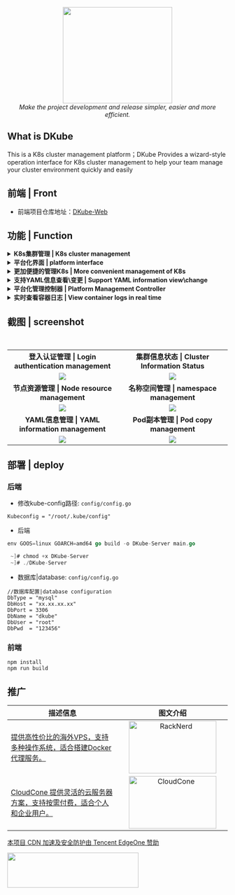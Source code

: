 <div style="text-align: center"></div>
  <p align="center">
  <img src="https://user-images.githubusercontent.com/42825450/201523059-ed28e427-e1b6-443a-8326-100460e6dec9.jpg" width="250px" height="220px">
      <br>
      <i>Make the project development and release simpler, easier and more efficient.</i>
  </p>
</div>



## What is DKube
This is a K8s cluster management platform；DKube Provides a wizard-style operation interface for K8s cluster management to help your team manage your cluster environment quickly and easily

## 前端 | Front
- 前端项目仓库地址：[DKube-Web](https://github.com/dqzboy/DKube-Web)

## 功能 | Function

<details>
  <summary><b> K8s集群管理 | K8s cluster management</b></summary>
</details>

<details>
  <summary><b> 平台化界面 | platform interface</b></summary>
</details>

<details>
  <summary><b> 更加便捷的管理K8s | More convenient management of K8s</b></summary>
</details>

<details>
  <summary><b> 支持YAML信息查看\变更 | Support YAML information view\change</b></summary>
</details>

<details>
  <summary><b> 平台化管理控制器 | Platform Management Controller</b></summary>
</details>

<details>
  <summary><b> 实时查看容器日志 | View container logs in real time</b></summary>
</details>

## 截图 | screenshot
<br/>
<table>
    <tr>
      <td width="50%" align="center"><b>登入认证管理 | Login authentication management</b></td>
      <td width="50%" align="center"><b>集群信息状态 | Cluster Information Status</b></td>
    </tr>
    <tr>
        <td width="50%" align="center"><img src="https://user-images.githubusercontent.com/42825450/193593148-4d258b30-b972-4583-b359-32978a8a8637.jpg?raw=true"></td>
        <td width="50%" align="center"><img src="https://user-images.githubusercontent.com/42825450/193593170-3373dabd-8d5d-4a01-a59f-49851f11f433.jpg?raw=true"></td>
    </tr>
    <tr>
      <td width="50%" align="center"><b>节点资源管理 | Node resource management</b></td>
      <td width="50%" align="center"><b>名称空间管理 | namespace management</b></td>
    </tr>
        <td width="50%" align="center"><img src="https://user-images.githubusercontent.com/42825450/193593569-daebc649-f6c4-45a2-88f6-2aa4860c3dea.jpg?raw=true"></td>
        <td width="50%" align="center"><img src="https://user-images.githubusercontent.com/42825450/193593579-e0539ab0-6b22-4060-b254-c6495fb87cbd.jpg?raw=true"></td>
    <tr>
    </tr>
    <tr>
      <td width="50%" align="center"><b>YAML信息管理 | YAML information management</b></td>
      <td width="50%" align="center"><b>Pod副本管理 | Pod copy management</b></td>
    </tr>
        <td width="50%" align="center"><img src="https://user-images.githubusercontent.com/42825450/193593867-4a98bd0f-a910-4b90-92e3-6a3164d0c241.jpg?raw=true"></td>
        <td width="50%" align="center"><img src="https://user-images.githubusercontent.com/42825450/193593871-ee004cb8-42cb-427a-a0cc-fa1e15e7d466.jpg?raw=true"></td>
    <tr>
    </tr>
</table>


## 部署 | deploy
### 后端
- 修改kube-config路径: `config/config.go`

```shell
Kubeconfig = "/root/.kube/config"
```

- 后端
```go
env GOOS=linux GOARCH=amd64 go build -o DKube-Server main.go

 ~]# chmod +x DKube-Server 
 ~]# ./DKube-Server
```

- 数据库|database: `config/config.go`
```shell
//数据库配置|database configuration
DbType = "mysql"
DbHost = "xx.xx.xx.xx"
DbPort = 3306
DbName = "dkube"
DbUser = "root"
DbPwd  = "123456"
```

### 前端
```shell
npm install
npm run build
```

## 推广


<table>
  <thead>
    <tr>
      <th width="50%" align="center">描述信息</th>
      <th width="50%" align="center">图文介绍</th>
    </tr>
  </thead>
  <tbody>
    <!-- 第一个广告：RackNerd -->
    <tr>
      <td width="50%" align="left">
        <a href="https://dqzboy.github.io/proxyui/racknerd" target="_blank">提供高性价比的海外VPS，支持多种操作系统，适合搭建Docker代理服务。</a>
      </td>
      <td width="50%" align="center">
        <a href="https://dqzboy.github.io/proxyui/racknerd" target="_blank">
          <img src="https://cdn.jsdelivr.net/gh/dqzboy/Images/dqzboy-proxy/Image_2025-07-07_16-14-49.png?raw=true" alt="RackNerd" width="200" height="120">
        </a>
      </td>
    </tr>
    <!-- 第二个广告：CloudCone -->
    <tr>
      <td width="50%" align="left">
        <a href="https://dqzboy.github.io/proxyui/CloudCone" target="_blank">CloudCone 提供灵活的云服务器方案，支持按需付费，适合个人和企业用户。</a>
      </td>
      <td width="50%" align="center">
        <a href="https://dqzboy.github.io/proxyui/CloudCone" target="_blank">
          <img src="https://cdn.jsdelivr.net/gh/dqzboy/Images/dqzboy-proxy/111.png?raw=true" alt="CloudCone" width="200" height="120">
        </a>
      </td>
    </tr>
  </tbody>
</table>


[本项目 CDN 加速及安全防护由 Tencent EdgeOne 赞助](https://edgeone.ai/zh?from=github)

<img src="https://github.com/user-attachments/assets/2d7a5081-a0e7-4d4d-9148-c3c424f23cc8" width="300" height="80">

